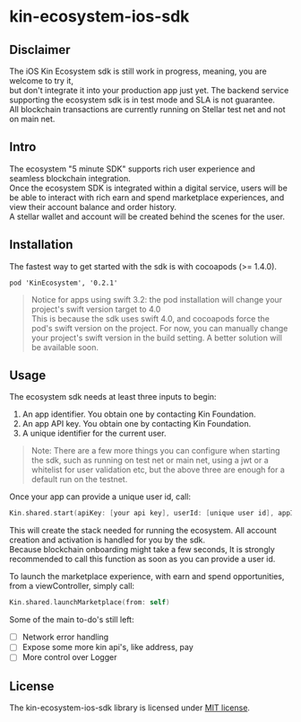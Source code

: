 # kin-ecosystem-ios-sdk

## Disclaimer
The iOS Kin Ecosystem sdk is still work in progress, meaning, you are welcome to try it,<br/>
but don't integrate it into your production app just yet.
The backend service supporting the ecosystem sdk is in test mode and SLA is not guarantee.<br/>
All blockchain transactions are currently running on Stellar test net and not on main net.<br/>


## Intro
The ecosystem "5 minute SDK" supports rich user experience and seamless blockchain integration. <br/>
Once the ecosystem SDK is integrated within a digital service, users will be be able to interact with rich earn and spend marketplace experiences, and view their account balance and order history.<br/>
A stellar wallet and account will be created behind the scenes for the user. <br/>

## Installation
The fastest way to get started with the sdk is with cocoapods (>= 1.4.0).
```
pod 'KinEcosystem', '0.2.1'
```
> Notice for apps using swift 3.2: the pod installation will change your project's swift version target to 4.0</br>
> This is because the sdk uses swift 4.0, and cocoapods force the pod's swift version on the project. For now, you can manually change your project's swift version in the build setting. A better solution will be available soon.

## Usage

The ecosystem sdk needs at least three inputs to begin:
1. An app identifier. You obtain one by contacting Kin Foundation.
2. An app API key. You obtain one by contacting Kin Foundation.
3. A unique identifier for the current user.

> Note: There are a few more things you can configure when starting the sdk, such as running on test net or main net, using a jwt or a whitelist for user validation etc, but the above three are enough for a default run on the testnet.

Once your app can provide a unique user id, call:

```swift
Kin.shared.start(apiKey: [your api key], userId: [unique user id], appId: [app identifier])
```
This will create the stack needed for running the ecosystem. All account creation and activation is handled for you by the sdk.</br>
Because blockchain onboarding might take a few seconds, It is strongly recommended to call this function as soon as you can provide a user id.

To launch the marketplace experience, with earn and spend opportunities, from a viewController, simply call:

```swift
Kin.shared.launchMarketplace(from: self)
```

Some of the main to-do's still left:
- [ ] Network error handling
- [ ] Expose some more kin api's, like address, pay
- [ ] More control over Logger

## License
The kin-ecosystem-ios-sdk library is licensed under [MIT license](LICENSE.md).
